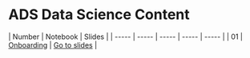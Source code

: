 ﻿# ADS Data Science Content 




| Number | Notebook |  Slides |
| ----- |  ----- |  ----- |  ----- |  ----- |
| 01 | [Onboarding](https://github.com/Heytec/ADS_REV_code/tree/main/01%20Lesson%20Onboarding) |  [Go to slides](https://www.beautiful.ai/player/-MdltxANBmKvXvYTffNN) |

